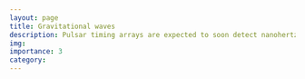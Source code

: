 ```yaml
---
layout: page
title: Gravitational waves
description: Pulsar timing arrays are expected to soon detect nanohertz gravitational waves (GWs) and I'm interested in exploring new signatures that can be used to learn about the origin of such signal. In a <a href="https://arxiv.org/abs/2111.05867">recent publication</a>, we showed that the circular polarization of the GW background may be detectable and informative about the properties of the GW sources.
img: 
importance: 3
category:
---
```

